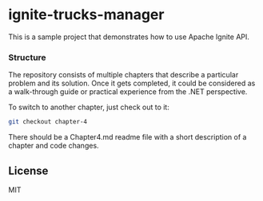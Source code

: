 # ignite-trucks-manager

This is a sample project that demonstrates how to use Apache Ignite API.

### Structure

The repository consists of multiple chapters that describe a particular problem and its solution. Once it gets completed, it could be considered as a walk-through guide or practical experience from the .NET perspective.

To switch to another chapter, just check out to it:
```sh
git checkout chapter-4
```

There should be a Chapter4.md readme file with a short description of a chapter and code changes.

License
----

MIT
